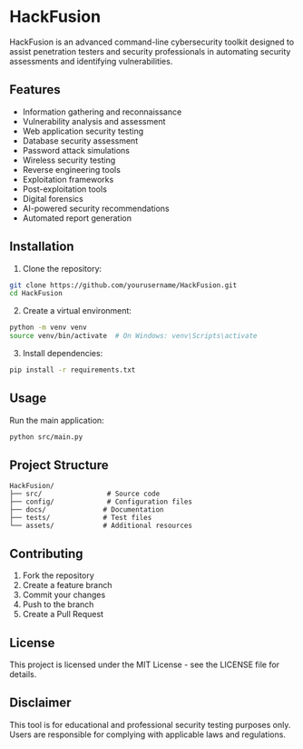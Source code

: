 # HackFusion

HackFusion is an advanced command-line cybersecurity toolkit designed to assist penetration testers and security professionals in automating security assessments and identifying vulnerabilities.

## Features

- Information gathering and reconnaissance
- Vulnerability analysis and assessment
- Web application security testing
- Database security assessment
- Password attack simulations
- Wireless security testing
- Reverse engineering tools
- Exploitation frameworks
- Post-exploitation tools
- Digital forensics
- AI-powered security recommendations
- Automated report generation

## Installation

1. Clone the repository:
```bash
git clone https://github.com/yourusername/HackFusion.git
cd HackFusion
```

2. Create a virtual environment:
```bash
python -m venv venv
source venv/bin/activate  # On Windows: venv\Scripts\activate
```

3. Install dependencies:
```bash
pip install -r requirements.txt
```

## Usage

Run the main application:
```bash
python src/main.py
```

## Project Structure

```
HackFusion/
├── src/                # Source code
├── config/             # Configuration files
├── docs/              # Documentation
├── tests/             # Test files
└── assets/            # Additional resources
```

## Contributing

1. Fork the repository
2. Create a feature branch
3. Commit your changes
4. Push to the branch
5. Create a Pull Request

## License

This project is licensed under the MIT License - see the LICENSE file for details.

## Disclaimer

This tool is for educational and professional security testing purposes only. Users are responsible for complying with applicable laws and regulations.
